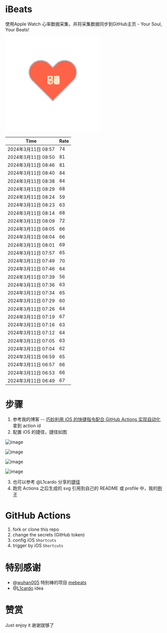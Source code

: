 # iBeats
使用Apple Watch 心率数据采集，并将采集数据同步到GitHub主页 - Your Soul, Your Beats!

![](./files/heart.svg)

<!--START_SECTION:my_heart_rate-->
| Time | Rate | 
 | ---- | ---- | 
| 2024年3月11日 08:57 | 74 |
| 2024年3月11日 08:50 | 81 |
| 2024年3月11日 08:46 | 81 |
| 2024年3月11日 08:40 | 84 |
| 2024年3月11日 08:38 | 84 |
| 2024年3月11日 08:29 | 68 |
| 2024年3月11日 08:24 | 59 |
| 2024年3月11日 08:23 | 63 |
| 2024年3月11日 08:14 | 68 |
| 2024年3月11日 08:09 | 72 |
| 2024年3月11日 08:05 | 66 |
| 2024年3月11日 08:04 | 66 |
| 2024年3月11日 08:01 | 69 |
| 2024年3月11日 07:57 | 65 |
| 2024年3月11日 07:49 | 70 |
| 2024年3月11日 07:46 | 64 |
| 2024年3月11日 07:39 | 56 |
| 2024年3月11日 07:36 | 63 |
| 2024年3月11日 07:34 | 65 |
| 2024年3月11日 07:29 | 60 |
| 2024年3月11日 07:26 | 64 |
| 2024年3月11日 07:19 | 67 |
| 2024年3月11日 07:16 | 63 |
| 2024年3月11日 07:12 | 64 |
| 2024年3月11日 07:05 | 63 |
| 2024年3月11日 07:04 | 62 |
| 2024年3月11日 06:59 | 65 |
| 2024年3月11日 06:57 | 66 |
| 2024年3月11日 06:53 | 66 |
| 2024年3月11日 06:49 | 67 |

<!--END_SECTION:my_heart_rate-->

# 步骤
1. 参考我的博客 -- [巧妙利用 iOS 的快捷指令配合 GitHub Actions 实现自动化](https://github.com/yihong0618/gitblog/issues/198) 拿到 action id
2. 配置 iOS 的捷径，捷径如图

![image](https://user-images.githubusercontent.com/15976103/122154218-0db0b480-ce97-11eb-93bb-5aec07c558dc.png)

![image](https://user-images.githubusercontent.com/15976103/122154236-186b4980-ce97-11eb-8e4b-70551a0391ae.png)

![image](https://user-images.githubusercontent.com/15976103/122154268-2d47dd00-ce97-11eb-902e-3acf292265a9.png)

![image](https://user-images.githubusercontent.com/15976103/122174055-fa144680-ceb4-11eb-9be2-3eb83cd516f7.png)

3. 也可以参考 @L1cardo 分享的[捷径](https://www.icloud.com/shortcuts/6ab6047b459c41ad822ad6b94b1c03d4)
4. 跑完 Actions 之后生成的 svg 引用到自己的 README 或 profile 中，我的[例子](https://github.com/yihong0618) 

# GitHub Actions

1. fork or clone this repo
2. change the secrets (GitHub token)
3. config iOS `Shortcuts` 
4. trigger by iOS `Shortcuts`

# 特别感谢
- @[wuhan005](https://github.com/wuhan005) 特别棒的项目 [mebeats](https://github.com/wuhan005/mebeats)
- @[L1cardo](https://github.com/L1cardo) idea

# 赞赏
Just enjoy it
谢谢就够了

